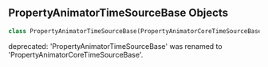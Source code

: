 ## PropertyAnimatorTimeSourceBase Objects

```python
class PropertyAnimatorTimeSourceBase(PropertyAnimatorCoreTimeSourceBase)
```

deprecated: 'PropertyAnimatorTimeSourceBase' was renamed to 'PropertyAnimatorCoreTimeSourceBase'.

<a id="unreal.PropertyAnimatorCoreResolver"></a>